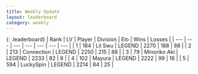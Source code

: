 ```yaml
---
title: Weekly Update
layout: leaderboard
category: weekly
---
```


{: .leaderboard}
| Rank | LV | Player | Division | Elo | Wins | Losses |
| --- | --- | --- | --- | --- | --- | --- |
| <span data-change="4">1</span> | 184 | <span title="ID: 468342">Lil Swu</span> | LEGEND | <span data-change="91">2270</span> | <span data-change="25">188</span> | <span data-change="3">88</span> |
| <span data-change="-1">2</span> | 213 | <span title="ID: 539711">Connection</span> | LEGEND | <span data-change="-16">2250</span> | <span data-change="0">215</span> | <span data-change="1">88</span> |
| <span data-change="15">3</span> | 79 | <span title="ID: 456466">Minoriko Aki</span> | LEGEND | <span data-change="146">2233</span> | <span data-change="32">82</span> | <span data-change="5">8</span> |
| <span data-change="-2">4</span> | 102 | <span title="ID: 381526">Mayura</span> | LEGEND | <span data-change="8">2222</span> | <span data-change="10">99</span> | <span data-change="3">16</span> |
| <span data-change="2">5</span> | 594 | <span title="ID: 498412">LuckySpin</span> | LEGEND | <span data-change="65">2214</span> | <span data-change="21">84</span> | <span data-change="4">25</span> |